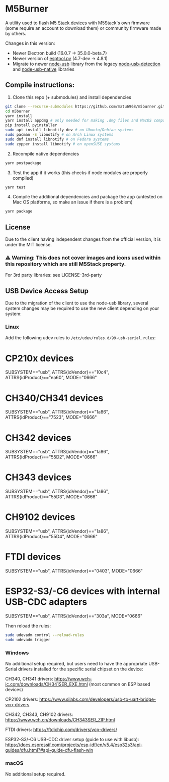 # M5Burner

A utility used to flash [M5 Stack devices](https://m5stack.com/) with M5Stack's own firmware (some require an account to download them) or community firmware made by others.

Changes in this version:
- Newer Electron build (16.0.7 -> 35.0.0-beta.7)
- Newer version of [esptool.py](https://github.com/espressif/esptool) (4.7-dev -> 4.8.1)
- Migrate to newer [node-usb](https://github.com/node-usb/node-usb) library from the legacy [node-usb-detection](https://github.com/MadLittleMods/node-usb-detection) and [node-usb-native](https://github.com/VSChina/serialport.node) libraries

## Compile instructions:

1. Clone this repo (+ submodules) and install dependencies
```bash
git clone --recurse-submodules https://github.com/matu6968/m5burner.git 
cd m5burner
yarn install
yarn install appdmg # only needed for making .dmg files and MacOS compatible only dependency
pip install pyinstaller
sudo apt install libnotify-dev # on Ubuntu/Debian systems
sudo pacman -S libnotify # on Arch Linux systems
sudo dnf install libnotify # on Fedora systems
sudo zypper install libnotify # on openSUSE systems
```
2. Recompile native dependencies
```bash
yarn postpackage
```
3. Test the app if it works (this checks if node modules are properly compiled)
```bash
yarn test
```
4. Compile the additional dependencies and package the app (untested on Mac OS platforms, so make an issue if there is a problem)
```bash
yarn package
```
## License
Due to the client having independent changes from the official version, it is under the MIT license.

### ⚠️ Warning: This does not cover images and icons used within this repository which are still M5Stack property.

For 3rd party libraries: see LICENSE-3rd-party

## USB Device Access Setup

Due to the migration of the client to use the node-usb library, several system changes may be required to use the new client depending on your system:

### Linux
Add the following udev rules to `/etc/udev/rules.d/99-usb-serial.rules`:

# CP210x devices
SUBSYSTEM=="usb", ATTRS{idVendor}=="10c4", ATTRS{idProduct}=="ea60", MODE="0666"
# CH340/CH341 devices
SUBSYSTEM=="usb", ATTRS{idVendor}=="1a86", ATTRS{idProduct}=="7523", MODE="0666"
# CH342 devices
SUBSYSTEM=="usb", ATTRS{idVendor}=="1a86", ATTRS{idProduct}=="55D2", MODE="0666"
# CH343 devices
SUBSYSTEM=="usb", ATTRS{idVendor}=="1a86", ATTRS{idProduct}=="55D3", MODE="0666"
# CH9102 devices
SUBSYSTEM=="usb", ATTRS{idVendor}=="1a86", ATTRS{idProduct}=="55D4", MODE="0666"
# FTDI devices
SUBSYSTEM=="usb", ATTRS{idVendor}=="0403", MODE="0666"
# ESP32-S3/-C6 devices with internal USB-CDC adapters
SUBSYSTEM=="usb", ATTRS{idVendor}=="303a", MODE="0666"

Then reload the rules:
```bash
sudo udevadm control --reload-rules
sudo udevadm trigger
```

### Windows
No additional setup required, but users need to have the appropriate USB-Serial drivers installed for the specific serial chipset on the device:

CH340, CH341 drivers: https://www.wch-ic.com/downloads/CH341SER_EXE.html (most common on ESP based devices)

CP2102 drivers: https://www.silabs.com/developers/usb-to-uart-bridge-vcp-drivers

CH342, CH343, CH9102 drivers: https://www.wch.cn/downloads/CH343SER_ZIP.html

FTDI drivers: https://ftdichip.com/drivers/vcp-drivers/

ESP32-S3/-C6 USB-CDC driver setup (guide to use with libusb): https://docs.espressif.com/projects/esp-idf/en/v5.4/esp32s3/api-guides/dfu.html?#api-guide-dfu-flash-win

### macOS
No additional setup required.
